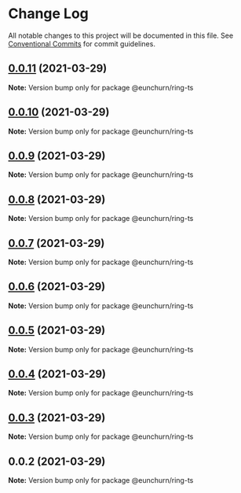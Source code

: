 # Change Log

All notable changes to this project will be documented in this file.
See [Conventional Commits](https://conventionalcommits.org) for commit guidelines.

## [0.0.11](https://github.com/eunchurn/ts-utils/compare/@eunchurn/ring-ts@0.0.10...@eunchurn/ring-ts@0.0.11) (2021-03-29)

**Note:** Version bump only for package @eunchurn/ring-ts





## [0.0.10](https://github.com/eunchurn/ts-utils/compare/@eunchurn/ring-ts@0.0.9...@eunchurn/ring-ts@0.0.10) (2021-03-29)

**Note:** Version bump only for package @eunchurn/ring-ts





## [0.0.9](https://github.com/eunchurn/ts-utils/compare/@eunchurn/ring-ts@0.0.8...@eunchurn/ring-ts@0.0.9) (2021-03-29)

**Note:** Version bump only for package @eunchurn/ring-ts





## [0.0.8](https://github.com/eunchurn/ts-utils/compare/@eunchurn/ring-ts@0.0.7...@eunchurn/ring-ts@0.0.8) (2021-03-29)

**Note:** Version bump only for package @eunchurn/ring-ts





## [0.0.7](https://github.com/eunchurn/ts-utils/compare/@eunchurn/ring-ts@0.0.6...@eunchurn/ring-ts@0.0.7) (2021-03-29)

**Note:** Version bump only for package @eunchurn/ring-ts





## [0.0.6](https://github.com/eunchurn/ts-utils/compare/@eunchurn/ring-ts@0.0.5...@eunchurn/ring-ts@0.0.6) (2021-03-29)

**Note:** Version bump only for package @eunchurn/ring-ts





## [0.0.5](https://github.com/eunchurn/ts-utils/compare/@eunchurn/ring-ts@0.0.4...@eunchurn/ring-ts@0.0.5) (2021-03-29)

**Note:** Version bump only for package @eunchurn/ring-ts





## [0.0.4](https://github.com/eunchurn/ts-utils/compare/@eunchurn/ring-ts@0.0.3...@eunchurn/ring-ts@0.0.4) (2021-03-29)

**Note:** Version bump only for package @eunchurn/ring-ts





## [0.0.3](https://github.com/eunchurn/ts-utils/compare/@eunchurn/ring-ts@0.0.2...@eunchurn/ring-ts@0.0.3) (2021-03-29)

**Note:** Version bump only for package @eunchurn/ring-ts





## 0.0.2 (2021-03-29)

**Note:** Version bump only for package @eunchurn/ring-ts
